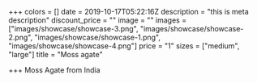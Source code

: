 +++
colors = []
date = 2019-10-17T05:22:16Z
description = "this is meta description"
discount_price = ""
image = ""
images = ["images/showcase/showcase-3.png", "images/showcase/showcase-2.png", "images/showcase/showcase-1.png", "images/showcase/showcase-4.png"]
price = "1"
sizes = ["medium", "large"]
title = "Moss agate"

+++
Moss Agate from India